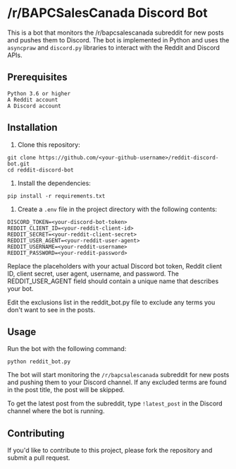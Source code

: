# /r/BAPCSalesCanada Discord Bot

This is a bot that monitors the /r/bapcsalescanada subreddit for new posts and pushes them to Discord. The bot is implemented in Python and uses the `asyncpraw` and `discord.py` libraries to interact with the Reddit and Discord APIs.



## Prerequisites

```
Python 3.6 or higher
A Reddit account
A Discord account
```
## Installation

1. Clone this repository:

```
git clone https://github.com/<your-github-username>/reddit-discord-bot.git
cd reddit-discord-bot
```

1. Install the dependencies:

```
pip install -r requirements.txt
```

1. Create a `.env` file in the project directory with the following contents:

```
DISCORD_TOKEN=<your-discord-bot-token>
REDDIT_CLIENT_ID=<your-reddit-client-id>
REDDIT_SECRET=<your-reddit-client-secret>
REDDIT_USER_AGENT=<your-reddit-user-agent>
REDDIT_USERNAME=<your-reddit-username>
REDDIT_PASSWORD=<your-reddit-password>
```

Replace the placeholders with your actual Discord bot token, Reddit client ID, client secret, user agent, username, and password. The REDDIT_USER_AGENT field should contain a unique name that describes your bot.

Edit the exclusions list in the reddit_bot.py file to exclude any terms you don't want to see in the posts.

## Usage

Run the bot with the following command:

```
python reddit_bot.py
```

The bot will start monitoring the `/r/bapcsalescanada` subreddit for new posts and pushing them to your Discord channel. If any excluded terms are found in the post title, the post will be skipped.

To get the latest post from the subreddit, type `!latest_post` in the Discord channel where the bot is running.

## Contributing

If you'd like to contribute to this project, please fork the repository and submit a pull request.
